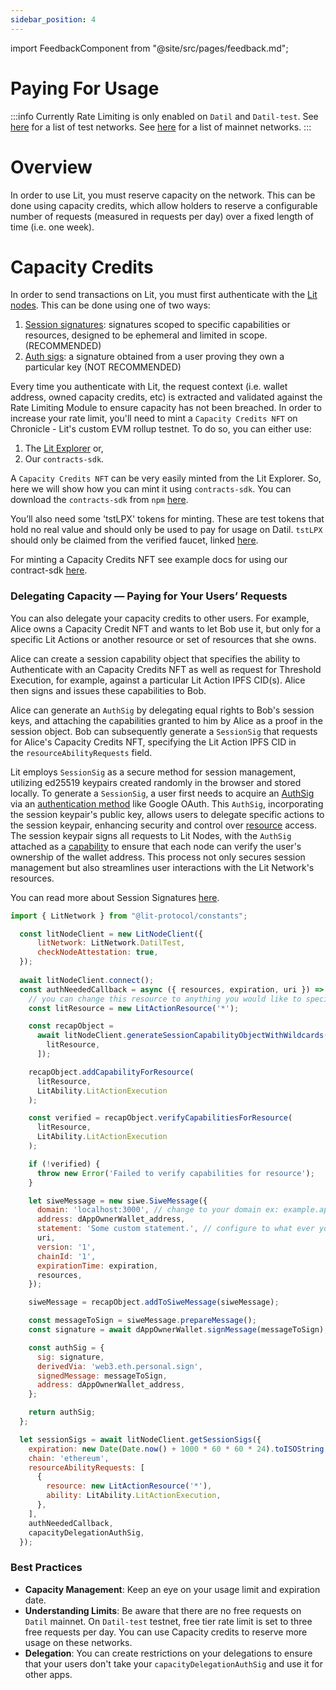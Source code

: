 ```yaml
---
sidebar_position: 4
---
```


import FeedbackComponent from "@site/src/pages/feedback.md";

# Paying For Usage 

:::info
Currently Rate Limiting is only enabled on `Datil` and `Datil-test`.
See [here](../network/networks/testnet) for a list of test networks.
See [here](../network/networks/mainnet) for a list of mainnet networks.
:::

# Overview

In order to use Lit, you must reserve capacity on the network. This can be done using capacity credits, which allow holders to reserve a configurable number of requests (measured in requests per day) over a fixed length of time (i.e. one week).

# **Capacity Credits**

In order to send transactions on Lit, you must first authenticate with the [Lit nodes](../sdk/authentication/overview). This can be done using one of two ways:

1. [Session signatures](../sdk/authentication/session-sigs/intro): signatures scoped to specific capabilities or resources, designed to be ephemeral and limited in scope. (RECOMMENDED)
2. [Auth sigs](../sdk/authentication/auth-sig): a signature obtained from a user proving they own a particular key (NOT RECOMMENDED)

Every time you authenticate with Lit, the request context (i.e. wallet address, owned capacity credits, etc) is extracted and validated against the Rate Limiting Module to ensure capacity has not been breached. In order to increase your rate limit, you'll need to mint a `Capacity Credits NFT` on Chronicle - Lit's custom EVM rollup testnet. To do so, you can either use:
1. The [Lit  Explorer](https://explorer.litprotocol.com/get-credits) or,
2. Our `contracts-sdk`.

A `Capacity Credits NFT` can be very easily minted from the Lit Explorer. So, here we will show how you can mint it using `contracts-sdk`. You can download the `contracts-sdk` from `npm` [here](https://www.npmjs.com/package/@lit-protocol/contracts-sdk).

You’ll also need some 'tstLPX' tokens for minting. These are test tokens that hold no real value and should only be used to pay for usage on Datil. `tstLPX` should only be claimed from the verified faucet, linked [here](https://chronicle-yellowstone-faucet.getlit.dev/).

For minting a Capacity Credits NFT see example docs for using our contract-sdk [here](../sdk/capacity-credits#minting-capacity-credits).

### **Delegating Capacity — Paying for Your Users’ Requests**
You can also delegate your capacity credits to other users. For example, Alice owns a Capacity Credit NFT and wants to let Bob use it, but only for a specific Lit Actions or another resource or set of resources that she owns.

Alice can create a session capability object that specifies the ability to Authenticate with an Capacity Credits NFT as well as request for Threshold Execution, for example, against a particular Lit Action IPFS CID(s). Alice then signs and issues these capabilities to Bob.

Alice can generate an `AuthSig` by delegating equal rights to Bob's session keys, and attaching the capabilities granted to him by Alice as a proof in the session object. Bob can subsequently generate a `SessionSig` that requests for Alice's Capacity Credits NFT, specifying the Lit Action IPFS CID in the `resourceAbilityRequests` field.

Lit employs `SessionSig` as a secure method for session management, utilizing ed25519 keypairs created randomly in the browser and stored locally. To generate a `SessionSig`, a user first needs to acquire an [AuthSig](../sdk/authentication/auth-sig.md) via an [authentication method](../sdk/wallets/auth-methods) like Google OAuth. This `AuthSig`, incorporating the session keypair's public key, allows users to delegate specific actions to the session keypair, enhancing security and control over [resource](../sdk/authentication/session-sigs/resources-and-abilities.md) access. The session keypair signs all requests to Lit Nodes, with the `AuthSig` attached as a [capability](../sdk/authentication/session-sigs/capability-objects.md) to ensure that each node can verify the user's ownership of the wallet address. This process not only secures session management but also streamlines user interactions with the Lit Network's resources. 

You can read more about Session Signatures [here](../sdk/authentication/session-sigs/intro.md).



```javascript
import { LitNetwork } from "@lit-protocol/constants";

  const litNodeClient = new LitNodeClient({
      litNetwork: LitNetwork.DatilTest,
      checkNodeAttestation: true,
  });
  
  await litNodeClient.connect();
  const authNeededCallback = async ({ resources, expiration, uri }) => {
    // you can change this resource to anything you would like to specify
    const litResource = new LitActionResource('*');

    const recapObject =
      await litNodeClient.generateSessionCapabilityObjectWithWildcards([
        litResource,
      ]);

    recapObject.addCapabilityForResource(
      litResource,
      LitAbility.LitActionExecution
    );

    const verified = recapObject.verifyCapabilitiesForResource(
      litResource,
      LitAbility.LitActionExecution
    );

    if (!verified) {
      throw new Error('Failed to verify capabilities for resource');
    }

    let siweMessage = new siwe.SiweMessage({
      domain: 'localhost:3000', // change to your domain ex: example.app.com
      address: dAppOwnerWallet_address,
      statement: 'Some custom statement.', // configure to what ever you would like
      uri,
      version: '1',
      chainId: '1',
      expirationTime: expiration,
      resources,
    });

    siweMessage = recapObject.addToSiweMessage(siweMessage);

    const messageToSign = siweMessage.prepareMessage();
    const signature = await dAppOwnerWallet.signMessage(messageToSign);

    const authSig = {
      sig: signature,
      derivedVia: 'web3.eth.personal.sign',
      signedMessage: messageToSign,
      address: dAppOwnerWallet_address,
    };

    return authSig;
  };

  let sessionSigs = await litNodeClient.getSessionSigs({
    expiration: new Date(Date.now() + 1000 * 60 * 60 * 24).toISOString(), // 24 hours
    chain: 'ethereum',
    resourceAbilityRequests: [
      {
        resource: new LitActionResource('*'),
        ability: LitAbility.LitActionExecution,
      },
    ],
    authNeededCallback,
    capacityDelegationAuthSig,
  });
```


### **Best Practices**

- **Capacity Management**: Keep an eye on your usage limit and expiration date.
- **Understanding Limits**: Be aware that there are no free requests on `Datil` mainnet. On `Datil-test` testnet, free tier rate limit is set to three free requests per day. You can use Capacity credits to reserve more usage on these networks.
- **Delegation**: You can create restrictions on your delegations to ensure that your users don't take your `capacityDelegationAuthSig` and use it for other apps.

<FeedbackComponent/>

